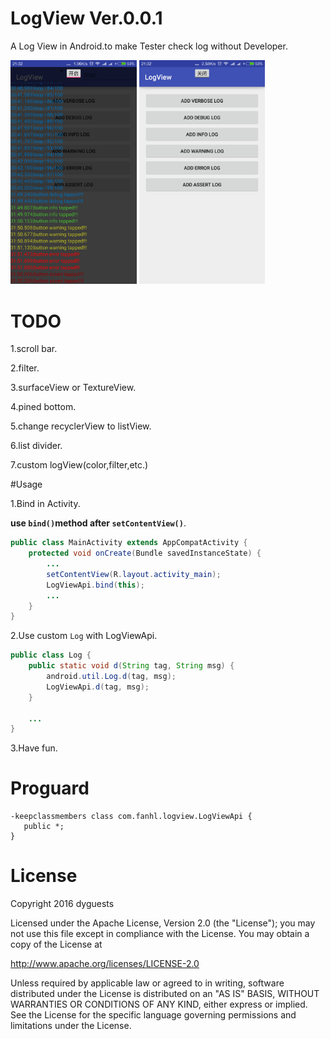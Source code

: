 # LogView Ver.0.0.1

A Log View in Android.to make Tester check log without Developer.

<a href="./graphics/device-2016-05-08-213219.png"><img src="./graphics/device-2016-05-08-213219.png" width="40%"/></a>
<a href="./graphics/device-2016-05-08-213232.png"><img src="./graphics/device-2016-05-08-213232.png" width="40%"/></a>

# TODO

1.scroll bar.

2.filter.

3.surfaceView or TextureView.

4.pined bottom.

5.change recyclerView to listView.

6.list divider.

7.custom logView(color,filter,etc.)

#Usage

1.Bind in Activity.

**use `bind()`method after `setContentView()`**.

```java
public class MainActivity extends AppCompatActivity {
    protected void onCreate(Bundle savedInstanceState) {
        ...
        setContentView(R.layout.activity_main);
        LogViewApi.bind(this);
        ...
    }
}
```

2.Use custom `Log` with LogViewApi.

```java
public class Log {
    public static void d(String tag, String msg) {
        android.util.Log.d(tag, msg);
        LogViewApi.d(tag, msg);
    }

    ...
}
```

3.Have fun.

# Proguard

```proguard
-keepclassmembers class com.fanhl.logview.LogViewApi {
   public *;
}
```

# License

Copyright 2016 dyguests

Licensed under the Apache License, Version 2.0 (the "License");
you may not use this file except in compliance with the License.
You may obtain a copy of the License at

   http://www.apache.org/licenses/LICENSE-2.0

Unless required by applicable law or agreed to in writing, software
distributed under the License is distributed on an "AS IS" BASIS,
WITHOUT WARRANTIES OR CONDITIONS OF ANY KIND, either express or implied.
See the License for the specific language governing permissions and
limitations under the License.